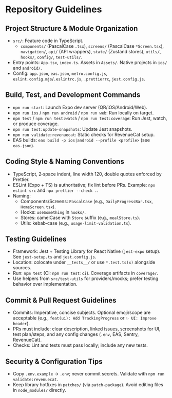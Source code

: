# Repository Guidelines

## Project Structure & Module Organization
- `src/`: Feature code in TypeScript.
  - `components/` (PascalCase `.tsx`), `screens/` (PascalCase `*Screen.tsx`), `navigation/`, `api/` (API wrappers), `state/` (Zustand stores), `utils/`, `hooks/`, `config/`, `test-utils/`.
- Entry points: `App.tsx`, `index.ts`. Assets in `Assets/`. Native projects in `ios/` and `android/`.
- Config: `app.json`, `eas.json`, `metro.config.js`, `eslint.config.mjs`/`.eslintrc.js`, `.prettierrc`, `jest.config.js`.

## Build, Test, and Development Commands
- `npm run start`: Launch Expo dev server (QR/iOS/Android/Web).
- `npm run ios` / `npm run android` / `npm run web`: Run locally on target.
- `npm test` / `npm run test:watch` / `npm run test:coverage`: Run Jest, watch, or produce coverage.
- `npm run test:update-snapshots`: Update Jest snapshots.
- `npm run validate:revenuecat`: Static checks for RevenueCat setup.
- EAS builds: `eas build -p ios|android --profile <profile>` (see `eas.json`).

## Coding Style & Naming Conventions
- TypeScript, 2‑space indent, line width 120, double quotes enforced by Prettier.
- ESLint (Expo + TS) is authoritative; fix lint before PRs. Example: `npx eslint src` and `npx prettier --check .`.
- Naming:
  - Components/Screens: `PascalCase` (e.g., `DailyProgressBar.tsx`, `HomeScreen.tsx`).
  - Hooks: `useSomething` in `hooks/`.
  - Stores: camelCase with `Store` suffix (e.g., `mealStore.ts`).
  - Utils: kebab‑case (e.g., `usage-limit-validation.ts`).

## Testing Guidelines
- Framework: Jest + Testing Library for React Native (`jest-expo` setup). See `jest-setup.ts` and `jest.config.js`.
- Location: colocate under `__tests__/` or use `*.test.ts(x)` alongside sources.
- Run: `npm test` (CI: `npm run test:ci`). Coverage artifacts in `coverage/`.
- Use helpers from `src/test-utils` for providers/mocks; prefer testing behavior over implementation.

## Commit & Pull Request Guidelines
- Commits: Imperative, concise subjects. Optional emoji/scope are acceptable (e.g., `feat(ui): Add TrackingProgress` or `✨ UI: Improve header`).
- PRs must include: clear description, linked issues, screenshots for UI, test plan/steps, and any config changes (`.env`, EAS, Sentry, RevenueCat).
- Checks: Lint and tests must pass locally; include any new tests.

## Security & Configuration Tips
- Copy `.env.example` → `.env`; never commit secrets. Validate with `npm run validate:revenuecat`.
- Keep library hotfixes in `patches/` (via `patch-package`). Avoid editing files in `node_modules/` directly.
